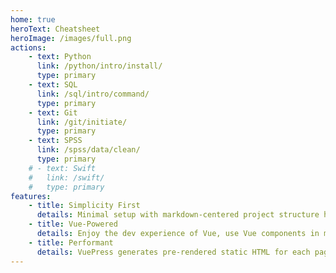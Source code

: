 ```yaml
---
home: true
heroText: Cheatsheet
heroImage: /images/full.png
actions:
    - text: Python
      link: /python/intro/install/
      type: primary
    - text: SQL
      link: /sql/intro/command/
      type: primary
    - text: Git
      link: /git/initiate/
      type: primary
    - text: SPSS
      link: /spss/data/clean/
      type: primary
    # - text: Swift
    #   link: /swift/
    #   type: primary
features:
    - title: Simplicity First
      details: Minimal setup with markdown-centered project structure helps you focus on writing.
    - title: Vue-Powered
      details: Enjoy the dev experience of Vue, use Vue components in markdown, and develop custom themes with Vue.
    - title: Performant
      details: VuePress generates pre-rendered static HTML for each page, and runs as an SPA once a page is loaded.
---
```

